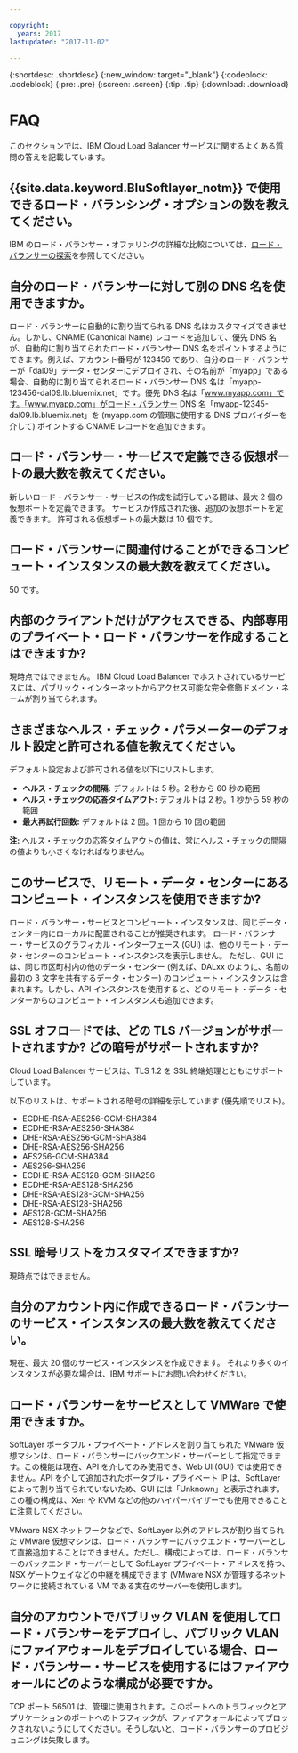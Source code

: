 ```yaml
---

copyright:
  years: 2017
lastupdated: "2017-11-02"

---
```


{:shortdesc: .shortdesc}
{:new_window: target="_blank"}
{:codeblock: .codeblock}
{:pre: .pre}
{:screen: .screen}
{:tip: .tip}
{:download: .download}

# FAQ

このセクションでは、IBM Cloud Load Balancer サービスに関するよくある質問の答えを記載しています。

## {{site.data.keyword.BluSoftlayer_notm}} で使用できるロード・バランシング・オプションの数を教えてください。

IBM のロード・バランサー・オファリングの詳細な比較については、[ロード・バランサーの探索](https://dev-console.bluemix.net/docs/infrastructure/loadbalancer-service/explore-load-balancers.html#explore-load-balancers)を参照してください。

## 自分のロード・バランサーに対して別の DNS 名を使用できますか。

ロード・バランサーに自動的に割り当てられる DNS 名はカスタマイズできません。しかし、CNAME (Canonical Name) レコードを追加して、優先 DNS 名が、自動的に割り当てられたロード・バランサー DNS 名をポイントするようにできます。例えば、アカウント番号が 123456 であり、自分のロード・バランサーが「dal09」データ・センターにデプロイされ、その名前が「myapp」である場合、自動的に割り当てられるロード・バランサー DNS 名は「myapp-123456-dal09.lb.bluemix.net」です。優先 DNS 名は「www.myapp.com」です。「www.myapp.com」がロード・バランサー DNS 名「myapp-12345-dal09.lb.bluemix.net」を (myapp.com の管理に使用する DNS プロバイダーを介して) ポイントする CNAME レコードを追加できます。

## ロード・バランサー・サービスで定義できる仮想ポートの最大数を教えてください。

新しいロード・バランサー・サービスの作成を試行している間は、最大 2 個の仮想ポートを定義できます。 サービスが作成された後、追加の仮想ポートを定義できます。 許可される仮想ポートの最大数は 10 個です。 

## ロード・バランサーに関連付けることができるコンピュート・インスタンスの最大数を教えてください。

50 です。

## 内部のクライアントだけがアクセスできる、内部専用のプライベート・ロード・バランサーを作成することはできますか?  

現時点ではできません。 IBM Cloud Load Balancer でホストされているサービスには、パブリック・インターネットからアクセス可能な完全修飾ドメイン・ネームが割り当てられます。 

## さまざまなヘルス・チェック・パラメーターのデフォルト設定と許可される値を教えてください。

デフォルト設定および許可される値を以下にリストします。

* **ヘルス・チェックの間隔:** デフォルトは 5 秒。2 秒から 60 秒の範囲
* **ヘルス・チェックの応答タイムアウト:** デフォルトは 2 秒。1 秒から 59 秒の範囲
* **最大再試行回数:** デフォルトは 2 回。1 回から 10 回の範囲

**注:** ヘルス・チェックの応答タイムアウトの値は、常にヘルス・チェックの間隔の値よりも小さくなければなりません。 

## このサービスで、リモート・データ・センターにあるコンピュート・インスタンスを使用できますか? 

ロード・バランサー・サービスとコンピュート・インスタンスは、同じデータ・センター内にローカルに配置されることが推奨されます。 ロード・バランサー・サービスのグラフィカル・インターフェース (GUI) は、他のリモート・データ・センターのコンピュート・インスタンスを表示しません。 ただし、GUI には、同じ市区町村内の他のデータ・センター (例えば、DALxx のように、名前の最初の 3 文字を共有するデータ・センター) のコンピュート・インスタンスは含まれます。しかし、API インスタンスを使用すると、どのリモート・データ・センターからのコンピュート・インスタンスも追加できます。 

## SSL オフロードでは、どの TLS バージョンがサポートされますか? どの暗号がサポートされますか?

Cloud Load Balancer サービスは、TLS 1.2 を SSL 終端処理とともにサポートしています。 

以下のリストは、サポートされる暗号の詳細を示しています (優先順でリスト)。  

* ECDHE-RSA-AES256-GCM-SHA384 
* ECDHE-RSA-AES256-SHA384 
* DHE-RSA-AES256-GCM-SHA384 
* DHE-RSA-AES256-SHA256 
* AES256-GCM-SHA384 
* AES256-SHA256 
* ECDHE-RSA-AES128-GCM-SHA256 
* ECDHE-RSA-AES128-SHA256 
* DHE-RSA-AES128-GCM-SHA256 
* DHE-RSA-AES128-SHA256 
* AES128-GCM-SHA256 
* AES128-SHA256 

## SSL 暗号リストをカスタマイズできますか?

現時点ではできません。

## 自分のアカウント内に作成できるロード・バランサーのサービス・インスタンスの最大数を教えてください。 

現在、最大 20 個のサービス・インスタンスを作成できます。 それより多くのインスタンスが必要な場合は、IBM サポートにお問い合わせください。 

## ロード・バランサーをサービスとして VMWare で使用できますか。 

SoftLayer ポータブル・プライベート・アドレスを割り当てられた VMware 仮想マシンは、ロード・バランサーにバックエンド・サーバーとして指定できます。この機能は現在、API を介してのみ使用でき、Web UI (GUI) では使用できません。API を介して追加されたポータブル・プライベート IP は、SoftLayer によって割り当てられていないため、GUI には「Unknown」と表示されます。この種の構成は、Xen や KVM などの他のハイパーバイザーでも使用できることに注意してください。

VMware NSX ネットワークなどで、SoftLayer 以外のアドレスが割り当てられた VMware 仮想マシンは、ロード・バランサーにバックエンド・サーバーとして直接追加することはできません。ただし、構成によっては、ロード・バランサーのバックエンド・サーバーとして SoftLayer プライベート・アドレスを持つ、NSX ゲートウェイなどの中継を構成できます (VMware NSX が管理するネットワークに接続されている VM である実在のサーバーを使用します)。

## 自分のアカウントでパブリック VLAN を使用してロード・バランサーをデプロイし、パブリック VLAN にファイアウォールをデプロイしている場合、ロード・バランサー・サービスを使用するにはファイアウォールにどのような構成が必要ですか。

TCP ポート 56501 は、管理に使用されます。このポートへのトラフィックとアプリケーションのポートへのトラフィックが、ファイアウォールによってブロックされないようにしてください。そうしないと、ロード・バランサーのプロビジョニングは失敗します。

